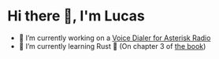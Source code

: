 # Hi there 👋, I'm Lucas

- 🔭 I’m currently working on a [Voice Dialer for Asterisk Radio](https://github.com/Radio-Holdings/RadioHoldingsSeniorProject/tree/dev)
- 🌱 I’m currently learning Rust 🦀 (On chapter 3 of [the book](https://doc.rust-lang.org/book/))
<!-- - 👯 I’m looking to collaborate on ... -->
<!-- - 🤔 I’m looking for help with ... -->
<!-- - 💬 Ask me about ... -->
<!-- - 📫 How to reach me: ... -->
<!-- - 😄 Pronouns: ... -->
<!-- - ⚡ Fun fact: ... -->
